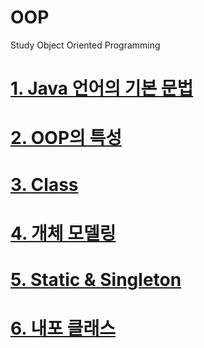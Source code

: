 # OOP
Study Object Oriented Programming

# [1. Java 언어의 기본 문법](https://github.com/mbsmbs/OOP/blob/master/JavaBasics.md)

# [2. OOP의 특성](https://github.com/mbsmbs/OOP/blob/master/OOP%EC%9D%98%20%ED%8A%B9%EC%84%B1/OOP%EC%9D%98%20%ED%8A%B9%EC%84%B1.md)

# [3. Class](https://github.com/mbsmbs/OOP/blob/master/Class/Class.md)

# [4. 개체 모델링](https://github.com/mbsmbs/OOP/blob/master/%EA%B0%9C%EC%B2%B4%EB%AA%A8%EB%8D%B8%EB%A7%81/%EA%B0%9C%EC%B2%B4%EB%AA%A8%EB%8D%B8%EB%A7%81.md)

# [5. Static & Singleton](https://github.com/mbsmbs/OOP/blob/master/Static&Singleton/Static&Singleton.md)

# [6. 내포 클래스]()
